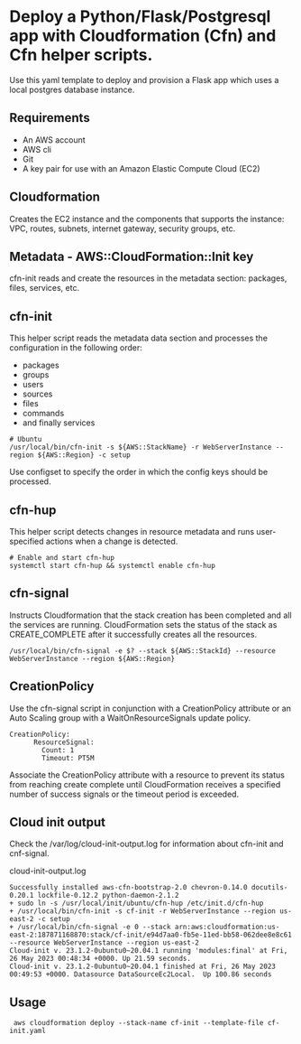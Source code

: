 # Deploy a Python/Flask/Postgresql app with Cloudformation (Cfn) and Cfn helper scripts.

Use this yaml template to deploy and provision a Flask app which uses a local postgres database instance.

## Requirements
* An AWS account
* AWS cli
* Git
* A key pair for use with an Amazon Elastic Compute Cloud (EC2)

## Cloudformation
Creates the EC2 instance and the components that supports the instance: VPC, routes, subnets, internet gateway, security groups, etc.

## Metadata - AWS::CloudFormation::Init key
cfn-init reads and create the resources in the metadata section: packages, files, services, etc.

## cfn-init
This helper script reads the metadata data section and processes the configuration in the following order:
* packages
* groups
* users
* sources
* files
* commands
* and finally services

```
# Ubuntu
/usr/local/bin/cfn-init -s ${AWS::StackName} -r WebServerInstance --region ${AWS::Region} -c setup
```

Use configset to specify the order in which the config keys should be processed.

## cfn-hup
This helper script detects changes in resource metadata and runs user-specified actions when a change is detected.

```
# Enable and start cfn-hup
systemctl start cfn-hup && systemctl enable cfn-hup  
```
## cfn-signal
Instructs Cloudformation that the stack creation has been completed and all the services are running. CloudFormation sets the status of the stack as CREATE_COMPLETE after it successfully creates all the resources.

```
/usr/local/bin/cfn-signal -e $? --stack ${AWS::StackId} --resource WebServerInstance --region ${AWS::Region}
```

## CreationPolicy
Use the cfn-signal script in conjunction with a CreationPolicy attribute or an Auto Scaling group with a WaitOnResourceSignals update policy. 

```
CreationPolicy:
      ResourceSignal:
        Count: 1
        Timeout: PT5M
```

Associate the CreationPolicy attribute with a resource to prevent its status from reaching create complete until CloudFormation receives a specified number of success signals or the timeout period is exceeded.

## Cloud init output

Check the /var/log/cloud-init-output.log for information about cfn-init and cnf-signal.

cloud-init-output.log
```
Successfully installed aws-cfn-bootstrap-2.0 chevron-0.14.0 docutils-0.20.1 lockfile-0.12.2 python-daemon-2.1.2
+ sudo ln -s /usr/local/init/ubuntu/cfn-hup /etc/init.d/cfn-hup
+ /usr/local/bin/cfn-init -s cf-init -r WebServerInstance --region us-east-2 -c setup
+ /usr/local/bin/cfn-signal -e 0 --stack arn:aws:cloudformation:us-east-2:187871168870:stack/cf-init/e94d7aa0-fb5e-11ed-bb58-062dee8e8c61 --resource WebServerInstance --region us-east-2
Cloud-init v. 23.1.2-0ubuntu0~20.04.1 running 'modules:final' at Fri, 26 May 2023 00:48:34 +0000. Up 21.59 seconds.
Cloud-init v. 23.1.2-0ubuntu0~20.04.1 finished at Fri, 26 May 2023 00:49:53 +0000. Datasource DataSourceEc2Local.  Up 100.86 seconds

```

## Usage
```
 aws cloudformation deploy --stack-name cf-init --template-file cf-init.yaml
```